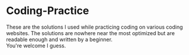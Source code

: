 # Coding-Practice
These are the solutions I used while practicing coding on various coding websites.
The solutions are nowhere near the most optimized but are readable enough and written by a beginner.<br/>
You're welcome I guess.

